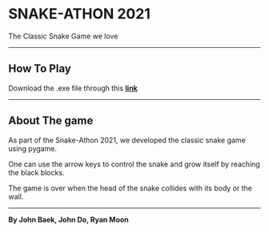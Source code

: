 # SNAKE-ATHON 2021 #

The Classic Snake Game we love

---

## How To Play ##
Download the .exe file through this **[link](https://github.com/ryan-kanghyun-moon/2021-snakathon/raw/main/dist/window.exe)** 





---

## About The game ##
As part of the Snake-Athon 2021, we developed the classic snake game using pygame. 

One can use the arrow keys to control the snake and grow itself by reaching the black blocks.

The game is over when the head of the snake collides with its body or the wall.

---

**By John Baek, John Do, Ryan Moon**
